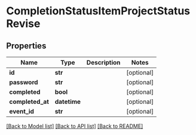 # CompletionStatusItemProjectStatusRevise

## Properties
Name | Type | Description | Notes
------------ | ------------- | ------------- | -------------
**id** | **str** |  | [optional] 
**password** | **str** |  | [optional] 
**completed** | **bool** |  | [optional] 
**completed_at** | **datetime** |  | [optional] 
**event_id** | **str** |  | [optional] 

[[Back to Model list]](../README.md#documentation-for-models) [[Back to API list]](../README.md#documentation-for-api-endpoints) [[Back to README]](../README.md)


